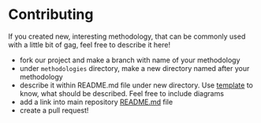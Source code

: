 # Contributing

If you created new, interesting methodology, that can be commonly used with a little bit of gag, feel free to describe it here!

* fork our project and make a branch with name of your methodology
* under `methodologies` directory, make a new directory named after your methodology
* describe it within README.md file under new directory. Use [template](template/README.md) to know, what should be described. Feel free to include diagrams
* add a link into main repository [README.md](README.md) file
* create a pull request!